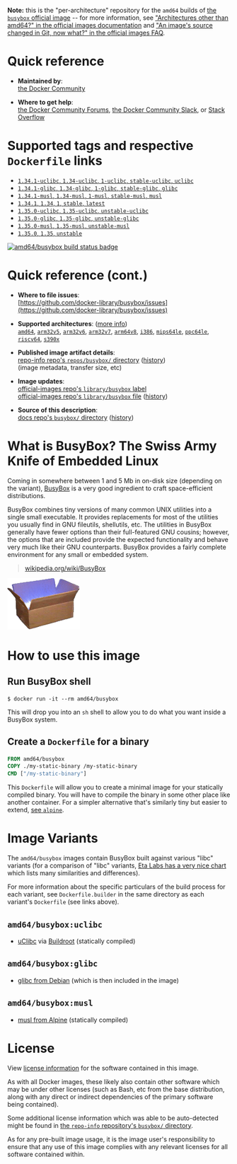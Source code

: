 <!--

********************************************************************************

WARNING:

    DO NOT EDIT "busybox/README.md"

    IT IS AUTO-GENERATED

    (from the other files in "busybox/" combined with a set of templates)

********************************************************************************

-->

**Note:** this is the "per-architecture" repository for the `amd64` builds of [the `busybox` official image](https://hub.docker.com/_/busybox) -- for more information, see ["Architectures other than amd64?" in the official images documentation](https://github.com/docker-library/official-images#architectures-other-than-amd64) and ["An image's source changed in Git, now what?" in the official images FAQ](https://github.com/docker-library/faq#an-images-source-changed-in-git-now-what).

# Quick reference

-	**Maintained by**:  
	[the Docker Community](https://github.com/docker-library/busybox)

-	**Where to get help**:  
	[the Docker Community Forums](https://forums.docker.com/), [the Docker Community Slack](https://dockr.ly/slack), or [Stack Overflow](https://stackoverflow.com/search?tab=newest&q=docker)

# Supported tags and respective `Dockerfile` links

-	[`1.34.1-uclibc`, `1.34-uclibc`, `1-uclibc`, `stable-uclibc`, `uclibc`](https://github.com/docker-library/busybox/blob/961fac6c16aa9395ea0036f20bdc76221a62c862/stable/uclibc/Dockerfile)
-	[`1.34.1-glibc`, `1.34-glibc`, `1-glibc`, `stable-glibc`, `glibc`](https://github.com/docker-library/busybox/blob/961fac6c16aa9395ea0036f20bdc76221a62c862/stable/glibc/Dockerfile)
-	[`1.34.1-musl`, `1.34-musl`, `1-musl`, `stable-musl`, `musl`](https://github.com/docker-library/busybox/blob/961fac6c16aa9395ea0036f20bdc76221a62c862/stable/musl/Dockerfile)
-	[`1.34.1`, `1.34`, `1`, `stable`, `latest`](https://github.com/docker-library/busybox/blob/961fac6c16aa9395ea0036f20bdc76221a62c862/stable/uclibc/Dockerfile)
-	[`1.35.0-uclibc`, `1.35-uclibc`, `unstable-uclibc`](https://github.com/docker-library/busybox/blob/961fac6c16aa9395ea0036f20bdc76221a62c862/unstable/uclibc/Dockerfile)
-	[`1.35.0-glibc`, `1.35-glibc`, `unstable-glibc`](https://github.com/docker-library/busybox/blob/961fac6c16aa9395ea0036f20bdc76221a62c862/unstable/glibc/Dockerfile)
-	[`1.35.0-musl`, `1.35-musl`, `unstable-musl`](https://github.com/docker-library/busybox/blob/961fac6c16aa9395ea0036f20bdc76221a62c862/unstable/musl/Dockerfile)
-	[`1.35.0`, `1.35`, `unstable`](https://github.com/docker-library/busybox/blob/961fac6c16aa9395ea0036f20bdc76221a62c862/unstable/uclibc/Dockerfile)

[![amd64/busybox build status badge](https://img.shields.io/jenkins/s/https/doi-janky.infosiftr.net/job/multiarch/job/amd64/job/busybox.svg?label=amd64/busybox%20%20build%20job)](https://doi-janky.infosiftr.net/job/multiarch/job/amd64/job/busybox/)

# Quick reference (cont.)

-	**Where to file issues**:  
	[https://github.com/docker-library/busybox/issues](https://github.com/docker-library/busybox/issues)

-	**Supported architectures**: ([more info](https://github.com/docker-library/official-images#architectures-other-than-amd64))  
	[`amd64`](https://hub.docker.com/r/amd64/busybox/), [`arm32v5`](https://hub.docker.com/r/arm32v5/busybox/), [`arm32v6`](https://hub.docker.com/r/arm32v6/busybox/), [`arm32v7`](https://hub.docker.com/r/arm32v7/busybox/), [`arm64v8`](https://hub.docker.com/r/arm64v8/busybox/), [`i386`](https://hub.docker.com/r/i386/busybox/), [`mips64le`](https://hub.docker.com/r/mips64le/busybox/), [`ppc64le`](https://hub.docker.com/r/ppc64le/busybox/), [`riscv64`](https://hub.docker.com/r/riscv64/busybox/), [`s390x`](https://hub.docker.com/r/s390x/busybox/)

-	**Published image artifact details**:  
	[repo-info repo's `repos/busybox/` directory](https://github.com/docker-library/repo-info/blob/master/repos/busybox) ([history](https://github.com/docker-library/repo-info/commits/master/repos/busybox))  
	(image metadata, transfer size, etc)

-	**Image updates**:  
	[official-images repo's `library/busybox` label](https://github.com/docker-library/official-images/issues?q=label%3Alibrary%2Fbusybox)  
	[official-images repo's `library/busybox` file](https://github.com/docker-library/official-images/blob/master/library/busybox) ([history](https://github.com/docker-library/official-images/commits/master/library/busybox))

-	**Source of this description**:  
	[docs repo's `busybox/` directory](https://github.com/docker-library/docs/tree/master/busybox) ([history](https://github.com/docker-library/docs/commits/master/busybox))

# What is BusyBox? The Swiss Army Knife of Embedded Linux

Coming in somewhere between 1 and 5 Mb in on-disk size (depending on the variant), [BusyBox](http://www.busybox.net/) is a very good ingredient to craft space-efficient distributions.

BusyBox combines tiny versions of many common UNIX utilities into a single small executable. It provides replacements for most of the utilities you usually find in GNU fileutils, shellutils, etc. The utilities in BusyBox generally have fewer options than their full-featured GNU cousins; however, the options that are included provide the expected functionality and behave very much like their GNU counterparts. BusyBox provides a fairly complete environment for any small or embedded system.

> [wikipedia.org/wiki/BusyBox](https://en.wikipedia.org/wiki/BusyBox)

![logo](https://raw.githubusercontent.com/docker-library/docs/cc5d5e47fd7e0c57c9b8de4c1bfb6258e0dac85d/busybox/logo.png)

# How to use this image

## Run BusyBox shell

```console
$ docker run -it --rm amd64/busybox
```

This will drop you into an `sh` shell to allow you to do what you want inside a BusyBox system.

## Create a `Dockerfile` for a binary

```dockerfile
FROM amd64/busybox
COPY ./my-static-binary /my-static-binary
CMD ["/my-static-binary"]
```

This `Dockerfile` will allow you to create a minimal image for your statically compiled binary. You will have to compile the binary in some other place like another container. For a simpler alternative that's similarly tiny but easier to extend, [see `alpine`](https://hub.docker.com/_/alpine/).

# Image Variants

The `amd64/busybox` images contain BusyBox built against various "libc" variants (for a comparison of "libc" variants, [Eta Labs has a very nice chart](http://www.etalabs.net/compare_libcs.html) which lists many similarities and differences).

For more information about the specific particulars of the build process for each variant, see `Dockerfile.builder` in the same directory as each variant's `Dockerfile` (see links above).

## `amd64/busybox:uclibc`

-	[uClibc](https://uclibc.org) via [Buildroot](https://buildroot.org) (statically compiled)

## `amd64/busybox:glibc`

-	[glibc from Debian](https://packages.debian.org/search?searchon=names&exact=1&suite=all&section=all&keywords=libc6) (which is then included in the image)

## `amd64/busybox:musl`

-	[musl from Alpine](https://pkgs.alpinelinux.org/packages?name=musl) (statically compiled)

# License

View [license information](http://www.busybox.net/license.html) for the software contained in this image.

As with all Docker images, these likely also contain other software which may be under other licenses (such as Bash, etc from the base distribution, along with any direct or indirect dependencies of the primary software being contained).

Some additional license information which was able to be auto-detected might be found in [the `repo-info` repository's `busybox/` directory](https://github.com/docker-library/repo-info/tree/master/repos/busybox).

As for any pre-built image usage, it is the image user's responsibility to ensure that any use of this image complies with any relevant licenses for all software contained within.
